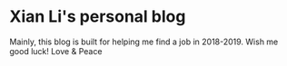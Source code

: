 # Xian Li's personal blog
Mainly, this blog is built for helping me find a job in 2018-2019.
Wish me good luck!
Love & Peace
